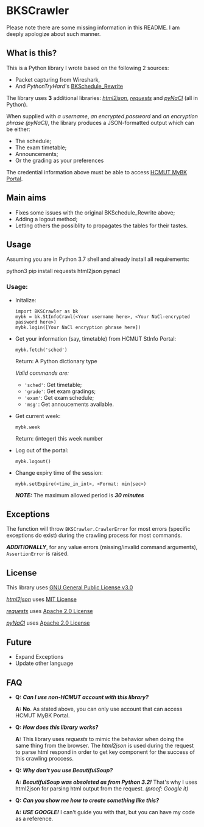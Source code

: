 

# BKSCrawler

Please note there are some missing information in this README. I am deeply apologize about such manner.

## What is this?
 This is a Python library I wrote based on the following 2 sources:
  - Packet capturing from Wireshark,
  - And _PythonTryHard_'s [BKSchedule_Rewrite](https://github.com/PythonTryHard/BKSchedule_Rewrite)

The library uses **3** additional libraries: [_html2json_](http://pypi.org/project/html2json/), [_requests_](https://pypi.org/project/requests/) and [_pyNaCl_](http://pypi.org/project/pynacl) (all in Python).

When supplied with _a username_, _an encrypted password_ and _an encryption phrase (pyNaCl)_, the library produces a JSON-formatted output which can be either:
- The schedule;
- The exam timetable;
- Announcements;
- Or the grading as your preferences

The credential information above must be able to access [HCMUT MyBK Portal](https://mybk.hcmut.edu.vn).
 
## Main aims
- Fixes some issues with the original BKSchedule_Rewrite above;
- Adding a logout method;
- Letting others the possiblity to propagates the tables for their tastes.

## Usage
Assuming you are in Python 3.7 shell and already install all requirements:

  python3 pip install requests html2json pynacl

### Usage:
- Initalize:

      import BKSCrawler as bk
      mybk = bk.StInfoCrawl(<Your username here>, <Your NaCl-encrypted password here>)
      mybk.login([Your NaCl encryption phrase here])

- Get your information (say, timetable) from HCMUT StInfo Portal:

      mybk.fetch('sched')

  Return: A Python dictionary type

  _Valid commands are:_
  - `'sched'`: Get timetable;
  - `'grade'`: Get exam gradings;
  - `'exam'`: Get exam schedule;
  - `'msg'`: Get annoucements available.

- Get current week:

      mybk.week

  Return: (integer) this week number

- Log out of the portal:

      mybk.logout()

- Change expiry time of the session: 

      mybk.setExpire(<time_in_int>, <Format: min|sec>)

  ***NOTE:*** The maximum allowed period is ***30 minutes***

## Exceptions
The function will throw `BKSCrawler.CrawlerError` for most errors (specific exceptions do exist) during the crawling process for most commands.

***ADDITIONALLY***, for any value errors (missing/invalid command arguments), `AssertionError` is raised.

## License
This library uses [GNU General Public License v3.0](https://github.com/Circu1tI0N3rd/BKSCrawler/blob/Classalistic/LICENSE)

[_html2json_](http://pypi.org/project/html2json/) uses [MIT License](https://github.com/chuanconggao/html2json/blob/master/LICENSE)

[_requests_](https://pypi.org/project/requests/) uses [Apache 2.0 License](https://www.apache.org/licenses/LICENSE-2.0)

[_pyNaCl_](http://pypi.org/project/pynacl) uses [Apache 2.0 License](https://github.com/pyca/pynacl/blob/master/LICENSE)

## Future
- Expand Exceptions
- Update other language

## FAQ
- **Q:** **_Can I use non-HCMUT account with this library?_**

  **A:** **No**. As stated above, you can only use account that can access HCMUT MyBK Portal.
- **Q:** **_How does this library works?_**

  **A:** This library uses _requests_ to mimic the behavior when doing the same thing from the browser. The _html2json_ is used during the request to parse html respond in order to get key component for the success of this crawling proccess.
- **Q:** **_Why don't you use BeautifulSoup?_**

  **A:** **_BeautifulSoup was obsoleted as from Python 3.2!_** That's why I uses html2json for parsing html output from the request. _(proof: Google it)_
- **Q:** **_Can you show me how to create something like this?_**

  **A:** **_USE GOOGLE!_** I can't guide you with that, but you can have my code as a reference.
